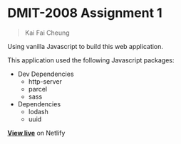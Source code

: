 # DMIT-2008 Assignment 1 

> Kai Fai Cheung

Using vanilla Javascript to build this web application.

This application used the following Javascript packages:
- Dev Dependencies
  - http-server
  - parcel
  - sass
- Dependencies
  - lodash
  - uuid

[**View live**](http://dmit2008-assignment1-kai.netlify.app) on Netlify 
